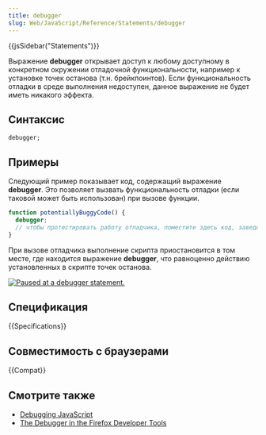 ```yaml
---
title: debugger
slug: Web/JavaScript/Reference/Statements/debugger
---
```


{{jsSidebar("Statements")}}

Выражение **debugger** открывает доступ к любому доступному в конкретном окружении отладочной функциональности, например к установке точек останова (т.н. брейкпоинтов). Если функциональность отладки в среде выполнения недоступен, данное выражение не будет иметь никакого эффекта.

## Синтаксис

```
debugger;
```

## Примеры

Следующий пример показывает код, содержащий выражение **debugger**. Это позволяет вызвать функциональность отладки (если таковой может быть использован) при вызове функции.

```js
function potentiallyBuggyCode() {
  debugger;
  // чтобы протестировать работу отладчика, поместите здесь код, заведомо содержащий ошибку
}
```

При вызове отладчика выполнение скрипта приостановится в том месте, где находится выражение **debugger**, что равноценно действию установленных в скрипте точек останова.

[![Paused at a debugger statement.](screen_shot_2014-02-07_at_9.14.35_am.png)](screen_shot_2014-02-07_at_9.14.35_am.png)

## Спецификация

{{Specifications}}

## Совместимость с браузерами

{{Compat}}

## Смотрите также

- [Debugging JavaScript](/ru/docs/Debugging_JavaScript)
- [The Debugger in the Firefox Developer Tools](/ru/docs/Tools/Debugger)
